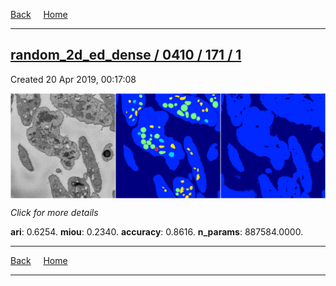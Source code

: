 
[Back](..)&nbsp;&nbsp;&nbsp;&nbsp;&nbsp;[Home](https://leapmanlab.github.io/snapshots)

---

<div class="summary"><a href="1"><h2>random_2d_ed_dense / 0410 / 171 / 1</h2></a><p>Created 20 Apr 2019, 00:17:08
</p><a href="1"><img src="1/media/summary.png" align="center"></a><p>
<i>Click for more details</i>
</p></div>

**ari**: 0.6254. **miou**: 0.2340. **accuracy**: 0.8616. **n_params**: 887584.0000. 

---

[Back](..)&nbsp;&nbsp;&nbsp;&nbsp;&nbsp;[Home](https://leapmanlab.github.io/snapshots)

---